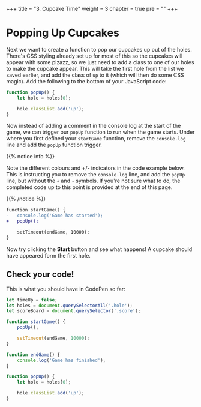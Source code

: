 +++
title = "3. Cupcake Time"
weight = 3
chapter = true
pre = ""
+++

# Popping Up Cupcakes

Next we want to create a function to pop our cupcakes up out of the holes. There's CSS styling already set up for most of this so the cupcakes will appear with some pizazz, so we just need to add a class to one of our holes to make the cupcake appear. This will take the first hole from the list we saved earlier, and add the class of `up` to it (which will then do some CSS magic). Add the following to the bottom of your JavaScript code:

```js
function popUp() {
    let hole = holes[0];

    hole.classList.add('up');
}
```

Now instead of adding a comment in the console log at the start of the game, we can trigger our `popUp` function to run when the game starts. Under where you first defined your `startGame` function, remove the `console.log` line and add the `popUp` function trigger.

{{% notice info %}}

Note the different colours and +/- indicators in the code example below. This is instructing you to remove the `console.log` line, and add the `popUp` line, but without the `+` and `-` symbols. If you're not sure what to do, the completed code up to this point is provided at the end of this page.

{{% /notice %}}

```diff
function startGame() {
-	console.log('Game has started');
+	popUp();

	setTimeout(endGame, 10000);
}
```

Now try clicking the **Start** button and see what happens! A cupcake should have appeared form the first hole.

## Check your code!

This is what you should have in CodePen so far:

```js
let timeUp = false;
let holes = document.querySelectorAll('.hole');
let scoreBoard = document.querySelector('.score');

function startGame() {
    popUp();

    setTimeout(endGame, 10000);
}

function endGame() {
    console.log('Game has finished');
}

function popUp() {
    let hole = holes[0];

    hole.classList.add('up');
}
```
